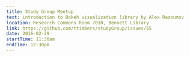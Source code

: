 ```yaml
---
title: Study Group Meetup
text: introduction to Bokeh visualization library by Alex Razoumov
location: Research Commons Room 7010, Bennett Library
link: https://github.com/ttimbers/studyGroup/issues/55
date: 2016-02-29
startTime: 11:30am
endTime: 12:30pm
---
```


